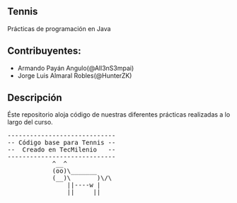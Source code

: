 ## Tennis
Prácticas de programación en Java

## Contribuyentes:

+ Armando Payán Angulo(@All3nS3mpai)
+ Jorge Luis Almaral Robles(@HunterZK)

## Descripción

Éste repositorio aloja código de nuestras diferentes prácticas
realizadas a lo largo del curso.

<pre>
-----------------------------
-- Código base para Tennis --
--  Creado en TecMilenio   --
-----------------------------
            ^__^
            (oo)\_______
            (__)\       )\/\
                ||----w |
                ||     ||
</pre>


